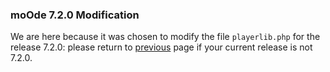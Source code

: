 ### moOde 7.2.0 Modification
We are here because it was chosen to modify the file ````playerlib.php```` for the release 7.2.0: please return to [previous](https://github.com/FdeAlexa/PeppyMeter_and_moOde/blob/main/2_moOde.md) page if your current release is not 7.2.0.
